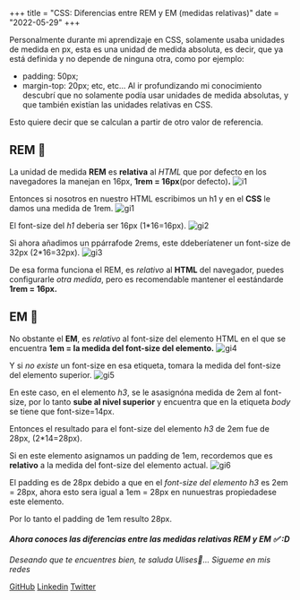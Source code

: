 +++
title = "CSS: Diferencias entre REM y EM (medidas relativas)"
date = "2022-05-29"
+++

Personalmente durante mi aprendizaje en CSS, solamente usaba unidades de medida en px, esta es una unidad de medida absoluta, es decir, que ya está definida y no depende de ninguna otra, como por ejemplo:

- padding: 50px;
- margin-top: 20px;
etc, etc...
Al ir profundizando mi conocimiento descubrí que no solamente podía usar unidades de medida absolutas, y que también existían las unidades relativas en CSS.

Esto quiere decir que se calculan a partir de otro valor de referencia.

## REM 📏

La unidad de medida **REM** es **relativa** al *HTML* que por defecto en los navegadores la manejan en 16px, **1rem = 16px**(por defecto)**.**
![i1](https://user-images.githubusercontent.com/99143567/170896028-9c8cfaee-d6a0-4591-b1be-83ed8457249e.JPG)


Entonces si nosotros en nuestro HTML escribimos un h1 y en el **CSS** le damos una medida de 1rem.
![gi1](https://user-images.githubusercontent.com/99143567/170896046-490678cc-ba2b-4fdb-a847-e15cc4a76915.gif)


El font-size del *h1* deberia ser 16px (1*16=16px).
![gi2](https://user-images.githubusercontent.com/99143567/170896051-a5318132-ba7f-4330-ba03-0fb0c884c6f5.gif)


Si ahora añadimos un ppárrafode 2rems, este ddeberíatener un font-size de 32px (2*16=32px).
![gi3](https://user-images.githubusercontent.com/99143567/170896058-2c1e52bc-40d6-4ce8-90f5-d987068308d7.gif)


De esa forma funciona el REM, es *relativo* al **HTML** del navegador, puedes configurarle *otra medida*, pero es recomendable mantener el eestándarde **1rem = 16px.**
## EM 📏

No obstante el **EM**, es *relativo* al font-size del elemento HTML en el que se encuentra **1em = la medida del font-size del elemento.**
![gi4](https://user-images.githubusercontent.com/99143567/170896065-7c80b1df-e1fc-43eb-aba7-05eab4c60353.gif)


Y si *no existe* un font-size en esa etiqueta, tomara la medida del font-size del elemento superior.
![gi5](https://user-images.githubusercontent.com/99143567/170896068-65048a78-3e69-4d8b-9489-fc437b1658e3.gif)


En este caso, en el elemento *h3*, se le asasignóna medida de 2em al font-size, por lo tanto **sube al nivel superior** y encuentra que en la etiqueta *body* se tiene que font-size=14px.

Entonces el resultado para el font-size del elemento *h3* de 2em fue de 28px, (2*14=28px).

Si en este elemento asignamos un padding de 1em, recordemos que es **relativo** a la medida del font-size del elemento actual.
![gi6](https://user-images.githubusercontent.com/99143567/170896075-076d20c2-6d1e-4343-810e-605f3400798e.gif)


El padding es de 28px debido a que en el *font-size del elemento* *h3* es 2em = 28px, ahora esto sera igual a 1em = 28px en nunuestras propiedadese este elemento.

Por lo tanto el padding de 1em resulto 28px.

#### *Ahora conoces las diferencias entre las medidas relativas REM y EM ✅ :D*

*Deseando que te encuentres bien, te saluda Ulises🤵...*
*Sigueme en mis redes*

[GitHub](https://github.com/UlisesOrnelasR)
[Linkedin](https://www.linkedin.com/in/ulises-ornelas/)
[Twitter](https://twitter.com/UlisesOrnelass)
